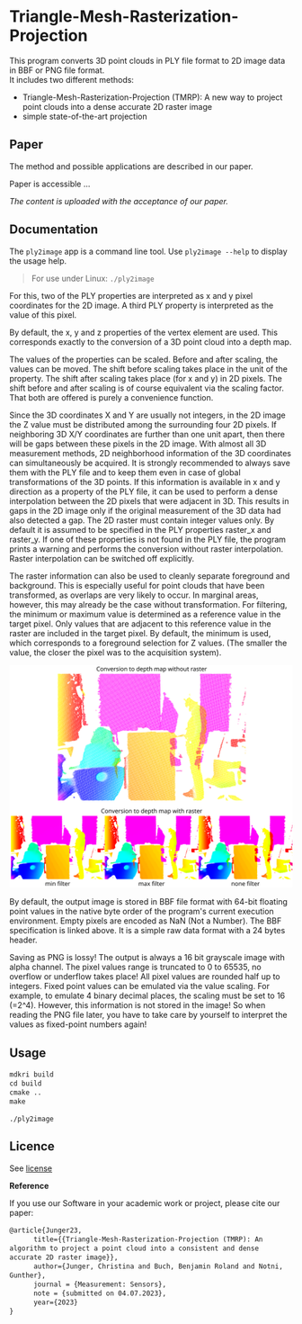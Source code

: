 # Triangle-Mesh-Rasterization-Projection

This program converts 3D point clouds in PLY file format to 2D image data in BBF or PNG file format.<br>
It includes two different methods:
- Triangle-Mesh-Rasterization-Projection (TMRP): A new way to project point clouds into a dense accurate 2D raster image
- simple state-of-the-art projection

## Paper

The method and possible applications are described in our paper.<br>

Paper is accessible []()...

_The content is uploaded with the acceptance of our paper._


## Documentation

The `ply2image` app is a command line tool. Use `ply2image --help` to display the usage help.

> For use under Linux: `./ply2image`

For this, two of the PLY properties are interpreted as x and y pixel coordinates for the 2D image. A third PLY property is interpreted as the value of this pixel.

By default, the x, y and z properties of the vertex element are used. This corresponds exactly to the conversion of a 3D point cloud into a depth map.

The values of the properties can be scaled. Before and after scaling, the values can be moved. The shift before scaling takes place in the unit of the property. The shift after scaling takes place (for x and y) in 2D pixels. The shift before and after scaling is of course equivalent via the scaling factor. That both are offered is purely a convenience function.

Since the 3D coordinates X and Y are usually not integers, in the 2D image the Z value must be distributed among the surrounding four 2D pixels. If neighboring 3D X/Y coordinates are further than one unit apart, then there will be gaps between these pixels in the 2D image. With almost all 3D measurement methods, 2D neighborhood information of the 3D coordinates can simultaneously be acquired. It is strongly recommended to always save them with the PLY file and to keep them even in case of global transformations of the 3D points. If this information is available in x and y direction as a property of the PLY file, it can be used to perform a dense interpolation between the 2D pixels that were adjacent in 3D. This results in gaps in the 2D image only if the original measurement of the 3D data had also detected a gap. The 2D raster must contain integer values only. By default it is assumed to be specified in the PLY properties raster_x and raster_y. If one of these properties is not found in the PLY file, the program prints a warning and performs the conversion without raster interpolation. Raster interpolation can be switched off explicitly.

The raster information can also be used to cleanly separate foreground and background. This is especially useful for point clouds that have been transformed, as overlaps are very likely to occur. In marginal areas, however, this may already be the case without transformation. For filtering, the minimum or maximum value is determined as a reference value in the target pixel. Only values that are adjacent to this reference value in the raster are included in the target pixel. By default, the minimum is used, which corresponds to a foreground selection for Z values. (The smaller the value, the closer the pixel was to the acquisition system).

![conversions with no/raster and raster filters](doc/image/results_example.svg)

By default, the output image is stored in BBF file format with 64-bit floating point values in the native byte order of the program's current execution environment. Empty pixels are encoded as NaN (Not a Number). The BBF specification is linked above. It is a simple raw data format with a 24 bytes header.

Saving as PNG is lossy! The output is always a 16 bit grayscale image with alpha channel. The pixel values range is truncated to 0 to 65535, no overflow or underflow takes place! All pixel values are rounded half up to integers. Fixed point values can be emulated via the value scaling. For example, to emulate 4 binary decimal places, the scaling must be set to 16 (=2^4). However, this information is not stored in the image! So when reading the PNG file later, you have to take care by yourself to interpret the values as fixed-point numbers again!

## Usage

```
mdkri build
cd build
cmake ..
make
```

`./ply2image`

## Licence

See [license](LICENSE.txt)

**Reference**

If you use our Software in your academic work or project, please cite our paper:

```
@article{Junger23,
      title={{Triangle-Mesh-Rasterization-Projection (TMRP): An algorithm to project a point cloud into a consistent and dense accurate 2D raster image}},
      author={Junger, Christina and Buch, Benjamin Roland and Notni, Gunther},
      journal = {Measurement: Sensors},
      note = {submitted on 04.07.2023},
      year={2023}
}
```
